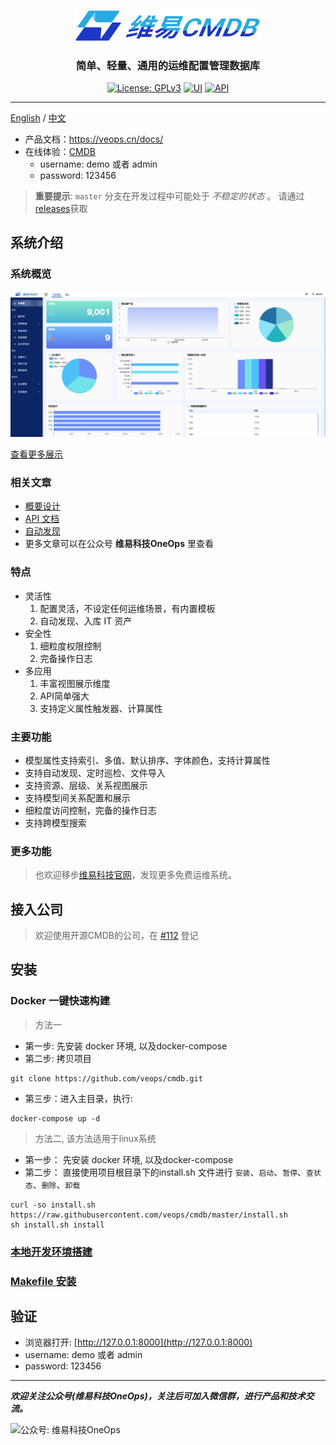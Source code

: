 
<p align="center">
  <a href="https://veops.cn"><img src="docs/images/logo.png" alt="维易CMDB" width="300"/></a>
</p>
<h3 align="center">简单、轻量、通用的运维配置管理数据库</h3>
<p align="center">
  <a href="https://github.com/veops/cmdb/blob/master/LICENSE"><img src="https://img.shields.io/badge/License-AGPLv3-brightgreen" alt="License: GPLv3"></a>
  <a href="https:https://github.com/sendya/ant-design-pro-vue"><img src="https://img.shields.io/badge/UI-Ant%20Design%20Pro%20Vue-brightgreen" alt="UI"></a>
  <a href="https://github.com/pallets/flask"><img src="https://img.shields.io/badge/API-Flask-brightgreen" alt="API"></a>
</p>


------------------------------

[English](docs/README_en.md) / [中文](README.md)
- 产品文档：https://veops.cn/docs/
- 在线体验：<a href="https://cmdb.veops.cn" target="_blank">CMDB</a>
  - username: demo 或者 admin
  - password: 123456

> **重要提示**: `master` 分支在开发过程中可能处于 _不稳定的状态_ 。
> 请通过[releases](https://github.com/veops/cmdb/releases)获取

## 系统介绍

### 系统概览

<img src=docs/images/dashboard.png />

[查看更多展示](docs/screenshot.md)

### 相关文章

- <a href="https://mp.weixin.qq.com/s/v3eANth64UBW5xdyOkK3tg" target="_blank">概要设计</a>
- <a href="https://github.com/veops/cmdb/tree/master/docs/cmdb_api.md" target="_blank">API 文档</a>
- <a href="https://mp.weixin.qq.com/s/rQaf4AES7YJsyNQG_MKOLg" target="_blank">自动发现</a>
- 更多文章可以在公众号 **维易科技OneOps** 里查看

### 特点

- 灵活性
  1. 配置灵活，不设定任何运维场景，有内置模板
  2. 自动发现、入库 IT 资产
- 安全性
  1. 细粒度权限控制
  2. 完备操作日志
- 多应用
  1. 丰富视图展示维度
  2. API简单强大
  3. 支持定义属性触发器、计算属性

### 主要功能

- 模型属性支持索引、多值、默认排序、字体颜色，支持计算属性
- 支持自动发现、定时巡检、文件导入
- 支持资源、层级、关系视图展示
- 支持模型间关系配置和展示
- 细粒度访问控制，完备的操作日志
- 支持跨模型搜索





### 更多功能

> 也欢迎移步[维易科技官网](https://veops.cn)，发现更多免费运维系统。

## 接入公司

> 欢迎使用开源CMDB的公司，在 [#112](https://github.com/veops/cmdb/issues/112) 登记

## 安装

### Docker 一键快速构建
> 方法一
- 第一步: 先安装 docker 环境, 以及docker-compose
- 第二步: 拷贝项目
```shell 
git clone https://github.com/veops/cmdb.git
```
- 第三步：进入主目录，执行:
```
docker-compose up -d
```
> 方法二, 该方法适用于linux系统
- 第一步： 先安装 docker 环境, 以及docker-compose
- 第二步： 直接使用项目根目录下的install.sh 文件进行 `安装`、`启动`、`暂停`、`查状态`、`删除`、`卸载`
```shell
curl -so install.sh https://raw.githubusercontent.com/veops/cmdb/master/install.sh
sh install.sh install
```

### [本地开发环境搭建](docs/local.md)

### [Makefile 安装](docs/makefile.md)

## 验证
- 浏览器打开: [http://127.0.0.1:8000](http://127.0.0.1:8000)
- username: demo 或者 admin
- password: 123456


---

_**欢迎关注公众号(维易科技OneOps)，关注后可加入微信群，进行产品和技术交流。**_

![公众号: 维易科技OneOps](docs/images/wechat.png)
